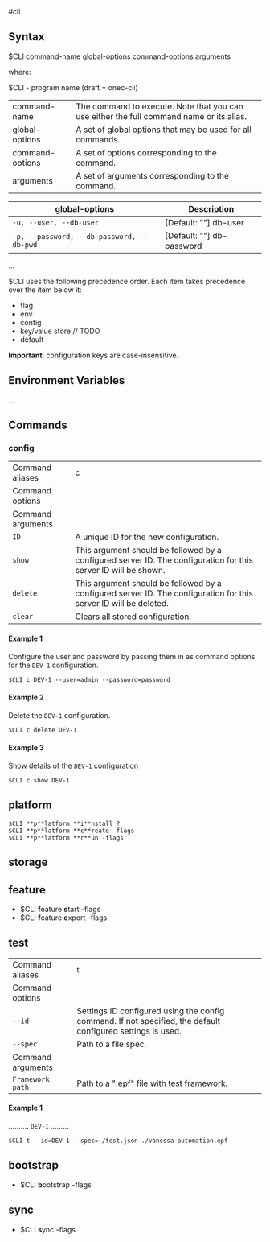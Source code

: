 #cli

## Syntax

$CLI command-name global-options command-options arguments

where:

$CLI - program name (draft = onec-cli)  

|||
| --- | --- |
| command-name | The command to execute. Note that you can use either the full command name or its alias. |
| global-options | A set of global options that may be used for all commands. |
| command-options | A set of options corresponding to the command. |
| arguments | A set of arguments corresponding to the command. |

| global-options | Description |
| --- | --- |
| `-u, --user, --db-user` | [Default: ""] db-user |
| `-p, --password, --db-password, --db-pwd` | [Default: ""] db-password |
...

$CLI uses the following precedence order. Each item takes precedence over the item below it:

* flag
* env
* config
* key/value store // TODO
* default

**Important**: configuration keys are case-insensitive.

## Environment Variables
...

## Commands

### config

|  | |
| --- | --- |
| Command aliases | c |
| Command options | |
| Command arguments | |
| `ID` | A unique ID for the new configuration. |
| `show` |This argument should be followed by a configured server ID. The configuration for this server ID will be shown. |
| `delete` | This argument should be followed by a configured server ID. The configuration for this server ID will be deleted. |
| `clear` | Clears all stored configuration. |

#### Example 1

Configure the user and password by passing them in as command options for the `DEV-1` configuration.

```
$CLI c DEV-1 --user=admin --password=password
```

#### Example 2

Delete the `DEV-1` configuration.

```
$CLI c delete DEV-1
```

#### Example 3

Show details of the `DEV-1` configuration

```
$CLI c show DEV-1
```

## platform

```
$CLI **p**latform **i**nstall ?
$CLI **p**latform **c**reate -flags
$CLI **p**latform **r**un -flags
```

## storage

## feature

* $CLI **f**eature **s**tart -flags
* $CLI **f**eature **e**xport -flags

## test

| | |
| --- | --- |
| Command aliases | t |
| Command options | |
| `--id` | Settings ID configured using the config command. If not specified, the default configured settings is used. |
| `--spec` | Path to a file spec. |
| Command arguments | |
| `Framework path` | Path to a ".epf" file with test framework. |

#### Example 1

.......... `DEV-1` .........

```
$CLI t --id=DEV-1 --spec=./test.json ./vanessa-automation.epf
```

## bootstrap

* $CLI **b**ootstrap -flags

## sync

* $CLI **s**ync -flags
